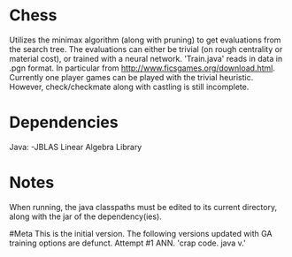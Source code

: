 # Chess
Utilizes the minimax algorithm (along with pruning) to get evaluations from the search tree. 
The evaluations can either be trivial (on rough centrality or material cost), or trained with a neural network. 
'Train.java' reads in data in .pgn format. In particular from http://www.ficsgames.org/download.html. 
Currently one player games can be played with the trivial heuristic. 
However, check/checkmate along with castling is still incomplete.

# Dependencies
Java: -JBLAS Linear Algebra Library	

# Notes
When running, the java classpaths must be edited to its current directory, along with the jar of the dependency(ies).

#Meta
This is the initial version. The following versions updated with GA training options are defunct. Attempt #1 ANN.
'crap code. java v.'
